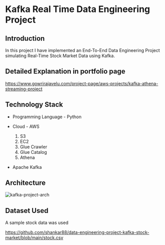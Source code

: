 # Kafka Real Time Data Engineering Project

## Introduction

In this project I have implemented an End-To-End Data Engineering Project simulating Real-Time Stock Market Data using Kafka.

## Detailed Explanation in portfolio page

https://www.gowrirajavelu.com/project-page/aws-projects/kafka-athena-streaming-project

## Technology Stack

* Programming Language - Python
* Cloud - AWS
    1. S3
    2. EC2
    3. Glue Crawler
    4. Glue Catalog
    5. Athena

* Apache Kafka

## Architecture

![kafka-project-arch](https://user-images.githubusercontent.com/15911327/229967528-bb57c5aa-12ae-4714-b00c-55df31e97ec9.jpg)

## Dataset Used

A sample stock data was used

https://github.com/shankar88/data-engineering-project-kafka-stock-market/blob/main/stock.csv
